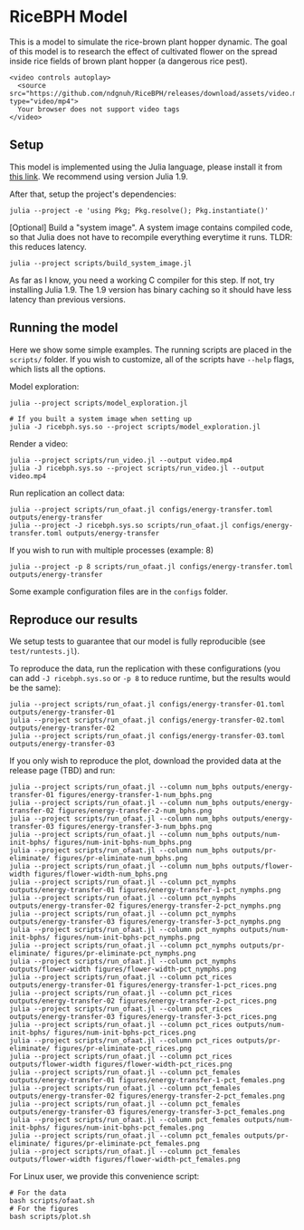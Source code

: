 # RiceBPH Model

This is a model to simulate the rice-brown plant hopper dynamic.
The goal of this model is to research the effect of cultivated flower on the spread inside rice fields of brown plant hopper (a dangerous rice pest).

```@raw html
<video controls autoplay>
  <source src="https://github.com/ndgnuh/RiceBPH/releases/download/assets/video.mp4" type="video/mp4">
  Your browser does not support video tags
</video>
```


## Setup

This model is implemented using the Julia language, please install it from [this link](https://julialang.org/downloads/). We recommend using version Julia 1.9.

After that, setup the project's dependencies:
```shell
julia --project -e 'using Pkg; Pkg.resolve(); Pkg.instantiate()'
```

[Optional] Build a "system image". A system image contains compiled code, so that Julia does not have to recompile everything everytime it runs. TLDR: this reduces latency.
```shell
julia --project scripts/build_system_image.jl
```
As far as I know, you need a working C compiler for this step. If not, try installing Julia 1.9. The 1.9 version has binary caching so it should have less latency than previous versions.

## Running the model

Here we show some simple examples.
The running scripts are placed in the `scripts/` folder.
If you wish to customize, all of the scripts have `--help` flags, which lists all the options.

Model exploration:
```shell
julia --project scripts/model_exploration.jl

# If you built a system image when setting up
julia -J ricebph.sys.so --project scripts/model_exploration.jl
```

Render a video:
```shell
julia --project scripts/run_video.jl --output video.mp4
julia -J ricebph.sys.so --project scripts/run_video.jl --output video.mp4
```

Run replication an collect data:
```shell
julia --project scripts/run_ofaat.jl configs/energy-transfer.toml outputs/energy-transfer
julia --project -J ricebph.sys.so scripts/run_ofaat.jl configs/energy-transfer.toml outputs/energy-transfer
```
If you wish to run with multiple processes (example: 8)
```shell
julia --project -p 8 scripts/run_ofaat.jl configs/energy-transfer.toml outputs/energy-transfer
```
Some example configuration files are in the `configs` folder.

## Reproduce our results

We setup tests to guarantee that our model is fully reproducible (see `test/runtests.jl`).

To reproduce the data, run the replication with these configurations (you can add `-J ricebph.sys.so` or `-p 8` to reduce runtime, but the results would be the same):
```shell
julia --project scripts/run_ofaat.jl configs/energy-transfer-01.toml outputs/energy-transfer-01
julia --project scripts/run_ofaat.jl configs/energy-transfer-02.toml outputs/energy-transfer-02
julia --project scripts/run_ofaat.jl configs/energy-transfer-03.toml outputs/energy-transfer-03
```

If you only wish to reproduce the plot, download the provided data at the release page (TBD) and run:
```shell
julia --project scripts/run_ofaat.jl --column num_bphs outputs/energy-transfer-01 figures/energy-transfer-1-num_bphs.png
julia --project scripts/run_ofaat.jl --column num_bphs outputs/energy-transfer-02 figures/energy-transfer-2-num_bphs.png
julia --project scripts/run_ofaat.jl --column num_bphs outputs/energy-transfer-03 figures/energy-transfer-3-num_bphs.png
julia --project scripts/run_ofaat.jl --column num_bphs outputs/num-init-bphs/ figures/num-init-bphs-num_bphs.png
julia --project scripts/run_ofaat.jl --column num_bphs outputs/pr-eliminate/ figures/pr-eliminate-num_bphs.png
julia --project scripts/run_ofaat.jl --column num_bphs outputs/flower-width figures/flower-width-num_bphs.png
julia --project scripts/run_ofaat.jl --column pct_nymphs outputs/energy-transfer-01 figures/energy-transfer-1-pct_nymphs.png
julia --project scripts/run_ofaat.jl --column pct_nymphs outputs/energy-transfer-02 figures/energy-transfer-2-pct_nymphs.png
julia --project scripts/run_ofaat.jl --column pct_nymphs outputs/energy-transfer-03 figures/energy-transfer-3-pct_nymphs.png
julia --project scripts/run_ofaat.jl --column pct_nymphs outputs/num-init-bphs/ figures/num-init-bphs-pct_nymphs.png
julia --project scripts/run_ofaat.jl --column pct_nymphs outputs/pr-eliminate/ figures/pr-eliminate-pct_nymphs.png
julia --project scripts/run_ofaat.jl --column pct_nymphs outputs/flower-width figures/flower-width-pct_nymphs.png
julia --project scripts/run_ofaat.jl --column pct_rices outputs/energy-transfer-01 figures/energy-transfer-1-pct_rices.png
julia --project scripts/run_ofaat.jl --column pct_rices outputs/energy-transfer-02 figures/energy-transfer-2-pct_rices.png
julia --project scripts/run_ofaat.jl --column pct_rices outputs/energy-transfer-03 figures/energy-transfer-3-pct_rices.png
julia --project scripts/run_ofaat.jl --column pct_rices outputs/num-init-bphs/ figures/num-init-bphs-pct_rices.png
julia --project scripts/run_ofaat.jl --column pct_rices outputs/pr-eliminate/ figures/pr-eliminate-pct_rices.png
julia --project scripts/run_ofaat.jl --column pct_rices outputs/flower-width figures/flower-width-pct_rices.png
julia --project scripts/run_ofaat.jl --column pct_females outputs/energy-transfer-01 figures/energy-transfer-1-pct_females.png
julia --project scripts/run_ofaat.jl --column pct_females outputs/energy-transfer-02 figures/energy-transfer-2-pct_females.png
julia --project scripts/run_ofaat.jl --column pct_females outputs/energy-transfer-03 figures/energy-transfer-3-pct_females.png
julia --project scripts/run_ofaat.jl --column pct_females outputs/num-init-bphs/ figures/num-init-bphs-pct_females.png
julia --project scripts/run_ofaat.jl --column pct_females outputs/pr-eliminate/ figures/pr-eliminate-pct_females.png
julia --project scripts/run_ofaat.jl --column pct_females outputs/flower-width figures/flower-width-pct_females.png
```

For Linux user, we provide this convenience script:
```shell
# For the data
bash scripts/ofaat.sh
# For the figures
bash scripts/plot.sh
```
